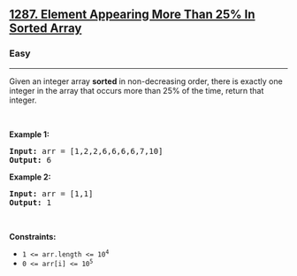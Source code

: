 <h2><a href="https://leetcode.com/problems/element-appearing-more-than-25-in-sorted-array/">1287. Element Appearing More Than 25% In Sorted Array</a></h2><h3>Easy</h3><hr><div><p>Given an integer array <strong>sorted</strong> in non-decreasing order, there is exactly one integer in the array that occurs more than 25% of the time, return that integer.</p>

<p a0536hkb7="" fku3oy4v7="">&nbsp;</p>
<p><strong class="example">Example 1:</strong></p>

<pre><strong>Input:</strong> arr = [1,2,2,6,6,6,6,7,10]
<strong>Output:</strong> 6
</pre>

<p><strong class="example">Example 2:</strong></p>

<pre><strong>Input:</strong> arr = [1,1]
<strong>Output:</strong> 1
</pre>

<p a0536hkb7="" fku3oy4v7="">&nbsp;</p>
<p><strong>Constraints:</strong></p>

<ul>
	<li><code>1 &lt;= arr.length &lt;= 10<sup>4</sup></code></li>
	<li><code>0 &lt;= arr[i] &lt;= 10<sup>5</sup></code></li>
</ul>
</div>